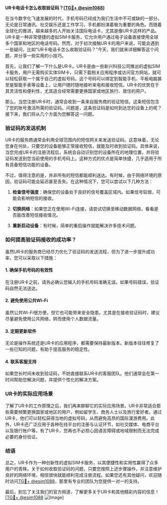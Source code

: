 **UR卡电话卡怎么收取验证码？[[TG💪+ @esim1088](https://t.me/s/esim1088)]**

在当今数字化飞速发展的时代，手机号码已经成为我们生活中不可或缺的一部分。无论是日常通讯、社交娱乐还是工作学习，手机都扮演着极为重要的角色。而随着全球化的推进，越来越多的人开始关注国际电话卡，尤其是像UR卡这样的产品。UR卡是一种非常便捷的虚拟SIM卡服务，它允许用户通过电子设备直接使用全球多个国家和地区的电话号码。然而，对于初次接触UR卡的用户来说，可能会遇到一些疑问，比如“UR卡电话卡怎么收取验证码？”今天，我们就来详细解答这个问题，并分享一些实用的小技巧。

首先，让我们了解一下什么是UR卡。UR卡是由一些新兴科技公司推出的虚拟SIM卡服务，用户无需购买实体SIM卡，只需下载相关应用程序或访问官方网站，就可以轻松获取一个属于自己的虚拟号码。这个号码可以绑定到智能手机、平板电脑甚至是智能手表等设备上，让用户随时随地接听来电和接收短信。UR卡的优势在于其灵活性和便利性，尤其适合经常需要更换国家或地区旅行、居住的用户。

那么，当您注册UR卡时，通常会收到一条来自服务商的验证短信。这条短信包含了您的账号激活所需的验证码。问题是，这条验证码是如何到达您的设备上的呢？接下来，我们将从几个方面为您解答这一问题。

### 验证码的发送机制

UR卡的服务商通常会利用全球范围内的短信网关来发送验证码。这意味着，无论您身在何处，只要您的设备能够正常接收短信，就能及时收到验证码。具体来说，当您完成UR卡的注册流程后，系统会自动识别您的设备所在的地理位置，并将验证码发送到您当前使用的手机号码上。这种方式的优点是简单快捷，几乎适用于所有具备短信功能的设备。

不过，值得注意的是，并非所有的短信都能顺利送达。有时候，由于网络环境的原因，验证码可能会延迟甚至丢失。在这种情况下，您可以尝试以下几种方法：

1. **检查信号强度**：确保您的设备处于良好的信号覆盖区域内。如果信号较弱，可能会影响短信的接收。
   
2. **切换网络**：如果您正在使用Wi-Fi连接，请尝试切换至移动数据网络，看看是否能改善短信接收情况。

3. **重新启动设备**：有时候，简单的重启操作就能解决许多技术问题。

### 如何提高验证码接收的成功率？

虽然UR卡的服务商已经尽力优化了验证码的发送流程，但为了进一步提升成功率，您可以采取以下措施：

#### 1. 确保手机号码的有效性
在注册UR卡之前，请务必确认您输入的手机号码准确无误。如果号码错误，验证码自然无法送达。

#### 2. 避免使用公共Wi-Fi
虽然公共Wi-Fi很方便，但它也可能带来安全隐患。尤其是在接收验证码时，建议尽量避免使用公共网络，转而使用个人数据流量。

#### 3. 定期更新软件
无论是操作系统还是UR卡的应用程序，都需要保持最新版本。新版本往往修复了一些已知的问题，有助于提高服务的稳定性。

#### 4. 联系客服支持
如果您长时间未收到验证码，不妨直接联系UR卡的客服团队。他们通常会在第一时间帮助您解决问题，并提供个性化的解决方案。

### UR卡的实际应用场景

了解了UR卡的工作原理之后，我们再来聊聊它的实际应用场景。UR卡非常适合那些需要频繁更换国家或地区的用户，例如留学生、商务人士以及旅行爱好者。通过UR卡，他们可以轻松获得当地的虚拟号码，从而避免高昂的国际漫游费用。此外，UR卡还广泛应用于各种在线平台的注册与认证环节，如社交媒体、电商平台以及银行账户等。有了UR卡，您再也不必担心因语言障碍或地域限制而无法完成必要的身份验证。

### 结语

总之，UR卡作为一种创新性的虚拟SIM卡服务，以其便捷性和实用性赢得了众多用户的青睐。关于如何收取验证码的问题，只要您按照上述步骤操作，并注意维护良好的网络环境，相信很快就能顺利完成注册流程。如果您还有其他疑问，欢迎随时访问[TG💪+ @esim1088](https://t.me/s/esim1088)，那里有专业的团队为您提供一对一的支持。

最后，别忘了关注我们的官方频道，了解更多关于UR卡和其他精彩内容的信息！[[TG💪+ @esim1088](https://t.me/s/esim1088) ![Image](https://i.postimg.cc/4NQfJmqS/Snipaste-2025-05-13-00-14-12.png)]